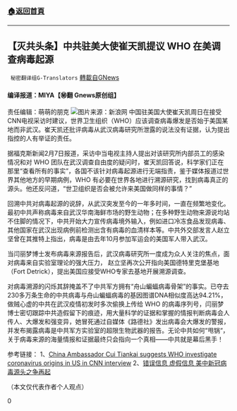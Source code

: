 ###  [:house:返回首頁](https://github.com/ourhimalayas/txt)
---

## 【灭共头条】中共驻美大使崔天凯提议 WHO 在美调查病毒起源
` 秘密翻译组G-Translators` [轉載自GNews](https://gnews.org/zh-hans/895019/)

#### 编译报道：MIYA【㊙️翻 Gnews原创组】
责任编辑：萌萌的朋克
![]()![](https://gnews.org/wp-content/uploads/2021/02/淬体N-3.jpg)图片来源：新浪网
中国驻美国大使崔天凯周日在接受CNN电视采访时建议，世界卫生组织（WHO）应该调查病毒爆发是否始于美国某地而非武汉。崔天凯还批评病毒从武汉病毒研究所泄露的说法没有证据，认为提出指控的人有举证的责任。

据福克斯新闻2月7日报道，采访中当电视主持人提出对该研究所内部员工的感染情况和对 WHO 团队在武汉调查自由度的疑问时，崔天凯回答说，科学家们正在那里“查看所有的事实”，各国不该针对病毒起源进行无端指责，鉴于媒体报道过世界其他地方的早期病例，WHO 有必要在世界各地进行溯源研究，找到病毒真正的源头。他还反问道，“世卫组织是否会被允许来美国做同样的事情？”

回溯中共对病毒起源的说辞，从武汉突发至今的一年多时间，一直在频繁地变化。最初中共声称病毒来自武汉华南海鲜市场的野生动物；在多种野生动物来源说均站不住脚的情况下，中共开始大力宣传病毒境外输入，例如进口冷冻食品发现病毒、其他国家在武汉出现病例前检测出含有病毒的血清样本等。中共外交部发言人赵立坚曾在其推特上指出，病毒是由去年10月参加军运会的美国军人带入武汉。

当闫丽梦博士发布病毒来源报告后，武汉病毒研究所一度成为众人关注的焦点，面对病毒来自实验室理论的强大压力， 赵立坚再次公开指向美国德特里克堡基地（Fort Detrick），提出美国应接受WHO专家去基地开展溯源调查。

对病毒溯源的闪烁其辞掩盖不了中共军方拥有“舟山蝙蝠病毒骨架”的事实。已夺去230多万条生命的中共病毒与舟山蝙蝠病毒的基因图谱DNA相似度高达94.21%，做贼心虚的中共在武汉疫情初发时多次偷换上传给 WHO 的病毒序列号，闫丽梦博士密切跟踪中共造假留下的痕迹，用大量科学的证据和掌握的情报判断病毒会人传人、大爆发和强变异，她冒死通过自媒体《路德社》发出病毒会大爆发的警报，并发布揭露病毒是中共军方实验室的超限生物武器的报告。无论中共如何“甩锅“，关于病毒来源的海量情报和证据最终只会指向一个真相——中共就是幕后黑手！

参考链接：
1、[China Ambassador Cui Tiankai suggests WHO investigate coronavirus origins in US in CNN interview](https://www.foxnews.com/world/china-ambassador-cui-tiankai-coronavirus-cnn)
2、[错误信息 虚假信息 美中新冠病毒源头之争再起](https://www.voachinese.com/a/china-virus-origin-narrative-discredited-20200424/5389831.html)

（本文仅代表作者个人观点）

0
